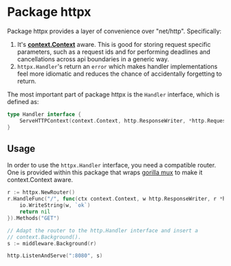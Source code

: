 # Package httpx

Package httpx provides a layer of convenience over "net/http". Specifically:

1. It's **[context.Context](https://godoc.org/context)** aware.
   This is good for storing request specific parameters, such as a request ids
   and for performing deadlines and cancellations across api boundaries in a
   generic way.
2. `httpx.Handler`'s return an `error` which makes handler implementations feel
   more idiomatic and reduces the chance of accidentally forgetting to return.

The most important part of package httpx is the `Handler` interface, which is
defined as:

```go
type Handler interface {
	ServeHTTPContext(context.Context, http.ResponseWriter, *http.Request) error
}
```

## Usage

In order to use the `httpx.Handler` interface, you need a compatible router. One is provided within this package that wraps [gorilla mux](https://github.com/gorilla/mux) to make it context.Context aware.

```go
r := httpx.NewRouter()
r.HandleFunc("/", func(ctx context.Context, w http.ResponseWriter, r *http.Request) error {
	io.WriteString(w, `ok`)
	return nil
}).Methods("GET")

// Adapt the router to the http.Handler interface and insert a
// context.Background().
s := middleware.Background(r)

http.ListenAndServe(":8080", s)
```
